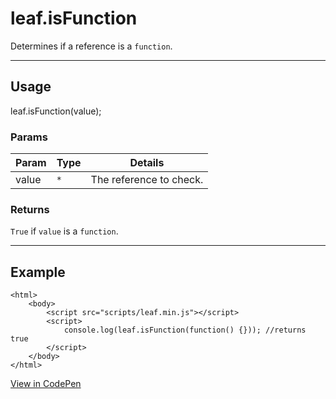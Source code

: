 # leaf.isFunction

Determines if a reference is a `function`.

----------------------------------------------------------------------

## Usage

leaf.isFunction(value);

### Params

| Param           | Type          | Details                          |
| --------------- | ------------- | -------------------------------- |
| value           | `*`           | The reference to check.          |

### Returns

`True` if `value` is a `function`.

----------------------------------------------------------------------

## Example

	<html>
		<body>
			<script src="scripts/leaf.min.js"></script>
			<script>
				console.log(leaf.isFunction(function() {})); //returns true
			</script>
		</body>
	</html>

[View in CodePen](https://codepen.io/leaf-git/pen/mAxowa)
